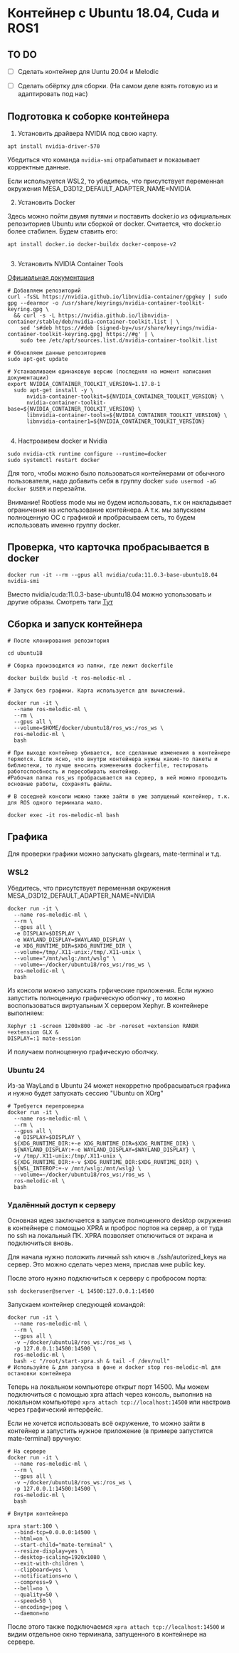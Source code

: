 # Контейнер с Ubuntu 18.04, Cuda и ROS1

## TO DO

- [ ] Сделать контейнер для Uuntu 20.04 и Melodic
- [ ] Сделать обёртку для сборки. (На самом деле взять готовую из и адаптировать под нас)



## Подготовка к соборке контейнера


1. Установить драйвера NVIDIA под свою карту.
```
apt install nvidia-driver-570
```
Убедиться что команда `nvidia-smi` отрабатывает и показывает корректные данные.

Если используется WSL2, то убедитесь, что присутствует переменная окружения MESA_D3D12_DEFAULT_ADAPTER_NAME=NVIDIA

2. Установить Docker

Здесь можно пойти двумя путями и поставить docker.io из официальных репозиториев Ubuntu или сборкой от docker. Считается, что docker.io более стабилен. Будем ставить его: 

```
apt install docker.io docker-buildx docker-compose-v2


```



3. Установить NVIDIA Container Tools

 [Официальная документация](https://docs.nvidia.com/datacenter/cloud-native/container-toolkit/latest/install-guide.html)

```
# Добавляем репозиторий
curl -fsSL https://nvidia.github.io/libnvidia-container/gpgkey | sudo gpg --dearmor -o /usr/share/keyrings/nvidia-container-toolkit-keyring.gpg \
  && curl -s -L https://nvidia.github.io/libnvidia-container/stable/deb/nvidia-container-toolkit.list | \
    sed 's#deb https://#deb [signed-by=/usr/share/keyrings/nvidia-container-toolkit-keyring.gpg] https://#g' | \
    sudo tee /etc/apt/sources.list.d/nvidia-container-toolkit.list

# Обновляем данные репозиториев
sudo apt-get update

# Устанавливаем одинаковую версию (последняя на момент написания документации)
export NVIDIA_CONTAINER_TOOLKIT_VERSION=1.17.8-1
  sudo apt-get install -y \
      nvidia-container-toolkit=${NVIDIA_CONTAINER_TOOLKIT_VERSION} \
      nvidia-container-toolkit-base=${NVIDIA_CONTAINER_TOOLKIT_VERSION} \
      libnvidia-container-tools=${NVIDIA_CONTAINER_TOOLKIT_VERSION} \
      libnvidia-container1=${NVIDIA_CONTAINER_TOOLKIT_VERSION}


```

4. Настроаивем docker и Nvidia

```
sudo nvidia-ctk runtime configure --runtime=docker
sudo systemctl restart docker
```

Для того, чтобы можно было пользоваться контейнерами от обычного пользователя, надо добавить себя в группу docker `sudo usermod -aG docker $USER` и перезайти. 

Внимание! Rootless mode мы не будем использовать, т.к он накладывает ограничения на использование контейнера. А т.к. мы запускаем полноценную ОС c графикой и пробрасываем сеть, то будем использовать именно группу docker. 

## Проверка, что карточка пробрасывается в docker

```
docker run -it --rm --gpus all nvidia/cuda:11.0.3-base-ubuntu18.04 nvidia-smi
```

Вместо nvidia/cuda:11.0.3-base-ubuntu18.04 можно успользовать и другие образы. Смотреть таги [Тут](https://hub.docker.com/r/nvidia/cuda/tags)


## Сборка и запуск контейнера

```
# После клонирования репозитория

cd ubuntu18

# Сборка производится из папки, где лежит dockerfile

docker buildx build -t ros-melodic-ml . 

# Запуск без графики. Карта используется для вычислений.

docker run -it \
  --name ros-melodic-ml \
  --rm \
  --gpus all \
  --volume=$HOME/docker/ubuntu18/ros_ws:/ros_ws \
  ros-melodic-ml \
  bash

# При выходе контейнер убивается, все сделанные изменения в контейнере теряются. Если ясно, что внутри контейнера нужны какие-то пакеты и библиотеки, то лучше вносить измененияв dockerfile, тестировать работоспосбность и пересобирать контейнер.
#Рабочая папка ros_ws пробрасывается на сервер, в ней можно проводить основные работы, сохранять файлы.

# В соседней консоли можно также зайти в уже запущеный контейнер, т.к. для ROS одного терминала мало.

docker exec -it ros-melodic-ml bash

```

## Графика

Для проверки графики можно запускать glxgears, mate-terminal и т.д.

### WSL2

Убедитесь, что присутствует переменная окружения MESA_D3D12_DEFAULT_ADAPTER_NAME=NVIDIA

```
docker run -it \
  --name ros-melodic-ml \
  --rm \
  --gpus all \
  -e DISPLAY=$DISPLAY \
  -e WAYLAND_DISPLAY=$WAYLAND_DISPLAY \
  -e XDG_RUNTIME_DIR=$XDG_RUNTIME_DIR \
  --volume=/tmp/.X11-unix:/tmp/.X11-unix \
  --volume="/mnt/wslg:/mnt/wslg" \
  --volume=~/docker/ubuntu18/ros_ws:/ros_ws \
  ros-melodic-ml \
  bash

```
Из консоли можно запускать грфические приложения. Если нужно запустить полноценную графическую оболчку , то можно воспользоваться виртуальным X сервером Xephyr. В контейнере выполняем:

```
Xephyr :1 -screen 1200x800 -ac -br -noreset +extension RANDR +extension GLX &
DISPLAY=:1 mate-session
```
И получаем полноценную графическую оболчку.

### Ubuntu 24

Из-за WayLand в Ubuntu 24 может некорретно пробрасываться графика и нужно будет запускать сессию "Ubuntu on XOrg"

```
# Требуется перепроверка
docker run -it \
  --name ros-melodic-ml \
  --rm \
  --gpus all \
  -e DISPLAY=$DISPLAY \
  ${XDG_RUNTIME_DIR:+-e XDG_RUNTIME_DIR=$XDG_RUNTIME_DIR} \
  ${WAYLAND_DISPLAY:+-e WAYLAND_DISPLAY=$WAYLAND_DISPLAY} \
  -v /tmp/.X11-unix:/tmp/.X11-unix \
  ${XDG_RUNTIME_DIR:+-v $XDG_RUNTIME_DIR:$XDG_RUNTIME_DIR} \
  ${WSL_INTEROP:+-v /mnt/wslg:/mnt/wslg} \
  --volume=~/docker/ubuntu18/ros_ws:/ros_ws \
  ros-melodic-ml \
  bash
```

### Удалённый доступ к серверу

Основная идея заключается в запуске полноценного desktop окружения в контейнере с помощью XPRA и проброс портов на сервер, а от туда по ssh на локальный ПК. XPRA позволяет отключиться от экрана и подключиться вновь.

Для начала нужно положить личный ssh ключ в ./ssh/autorized_keys на сервер. Это можно сделать через меня, прислав мне public key.

После этого нужно подключиться к серверу с пробросом порта: 
```
ssh dockeruser@server -L 14500:127.0.0.1:14500
```
Запускаем контейнер следующей командой:
```
docker run -it \
  --name ros-melodic-ml \
  --rm \
  --gpus all \
  -v ~/docker/ubuntu18/ros_ws:/ros_ws \
  -p 127.0.0.1:14500:14500 \
  ros-melodic-ml \
  bash -c "/root/start-xpra.sh & tail -f /dev/null"
# Используйте & для запуска в фоне и docker stop ros-melodic-ml для остановки контейнера
```
Теперь на локальном компьютере открыт порт 14500. Мы можем подключиться с помощью xpra attach через консоль, выполнив на локальном компьютере ```xpra attach tcp://localhost:14500``` или настроив через графический интерфейс.

Если не хочется использовать всё окружение, то можно зайти в контейнер и запустить нужное приложение (в примере запустится mate-terminal) вручную:

```
# На сервере
docker run -it \
  --name ros-melodic-ml \
  --rm \
  --gpus all \
  -v ~/docker/ubuntu18/ros_ws:/ros_ws \
  -p 127.0.0.1:14500:14500 \
  ros-melodic-ml \
  bash

# Внутри контейнера

xpra start:100 \
  --bind-tcp=0.0.0.0:14500 \
  --html=on \
  --start-child="mate-terminal" \
  --resize-display=yes \
  --desktop-scaling=1920x1080 \
  --exit-with-children \
  --clipboard=yes \
  --notifications=no \
  --compress=9 \
  --bell=no \
  --quality=50 \
  --speed=50 \
  --encoding=jpeg \
  --daemon=no 
```
После этого также подключаемся ```xpra attach tcp://localhost:14500``` и видим отдельное окно терминала, запущенного в контейнере на сервере.
